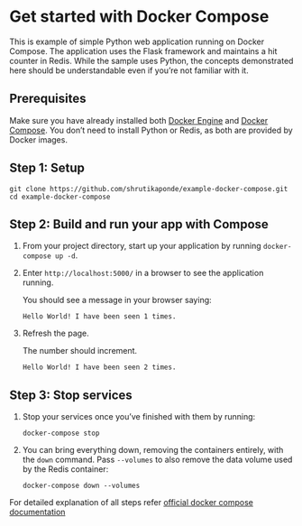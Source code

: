 # Get started with Docker Compose
This is example of simple Python web application running on Docker Compose. The application uses the Flask framework and maintains a hit counter in Redis. While the sample uses Python, the concepts demonstrated here should be understandable even if you’re not familiar with it.

## Prerequisites
Make sure you have already installed both [Docker Engine][1] and [Docker Compose][2]. You don’t need to install Python or Redis, as both are provided by Docker images.

## Step 1: Setup
```
git clone https://github.com/shrutikaponde/example-docker-compose.git
cd example-docker-compose
```

## Step 2: Build and run your app with Compose

1. From your project directory, start up your application by running `docker-compose up -d`.
2. Enter `http://localhost:5000/` in a browser to see the application running.

    You should see a message in your browser saying:
    ```
    Hello World! I have been seen 1 times.
    ```

3. Refresh the page.

    The number should increment.
    ```
    Hello World! I have been seen 2 times.
    ```

## Step 3: Stop services
1. Stop your services once you’ve finished with them by running:
    ```
    docker-compose stop
    ```
2. You can bring everything down, removing the containers entirely, with the `down` command. Pass `--volumes` to also remove the data volume used by the Redis container:
    ```
    docker-compose down --volumes
    ```

For detailed explanation of all steps refer [official docker compose documentation][3]

[1]:https://docs.docker.com/get-docker/
[2]:https://docs.docker.com/compose/install/
[3]:https://docs.docker.com/compose/gettingstarted/